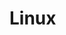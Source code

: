 # Linux

<BuddyLogo who="CentOS" />
<BuddyLogo who="ArchLinux" />
<BuddyLogo who="Aliyun" />
<BuddyLogo who="Docker" />
<BuddyLogo who="Bash" />
<BuddyLogo who="Zsh" />
<BuddyLogo who="frp" />
<BuddyLogo who="Gogs" />

<CateList />
